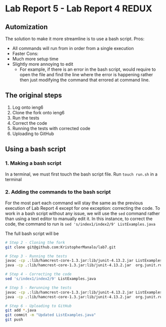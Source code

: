 # Lab Report 5 - Lab Report 4 REDUX
## Automization
The solution to make it more streamline is to use a bash script.
Pros:
- All commands will run from in order from a single execution
- Faster
Cons:
- Much more setup time
- Slightly more annoying to edit
    - For example, if there is an error in the bash script, would require to open the file and find the line where the error is happening rather then just modifying the command that errored at command line.
## The original steps
1. Log onto ieng6
2. Clone the fork onto ieng6
3. Run the tests
4. Correct the code
5. Running the tests with corrected code
6. Uploading to GitHub
## Using a bash script
### 1. Making a bash script
In a terminal, we must first touch the bash script file.
Run `touch run.sh` in a terminal
### 2. Adding the commands to the bash script
For the most part each command will stay the same as the previous execution of Lab Report 4 except for one exception: correcting the code.
To work in a bash script without any issue, we will use the `sed` command rather than using a text editor to manually edit it. In this instance, to correct the code, the command to run is `sed 's/index1/index2/9' ListExamples.java`

The full bash script will be
```bash
# Step 2 - Cloning the fork
git clone git@github.com:KristopherManalo/lab7.git

# Step 3 - Running the tests
javac -cp .:lib/hamcrest-core-1.3.jar:lib/junit-4.13.2.jar ListExamples.java ListExamplesTests.java
java -cp .:lib/hamcrest-core-1.3.jar:lib/junit-4.13.2.jar  org.junit.runner.JUnitCore ListExamplesTests

# Step 4 - Correcting the code
sed 's/index1/index2/9' ListExamples.java

# Step 5 - Rerunning the tests
javac -cp .:lib/hamcrest-core-1.3.jar:lib/junit-4.13.2.jar ListExamples.java ListExamplesTests.java
java -cp .:lib/hamcrest-core-1.3.jar:lib/junit-4.13.2.jar  org.junit.runner.JUnitCore ListExamplesTests

# Step 6 - Uploading to GitHub
git add *.java
git commit -m "Updated ListExamples.java"
git push
```
